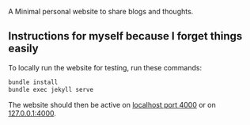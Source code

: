 A Minimal personal website to share blogs and thoughts.

## Instructions for myself because I forget things easily

To locally run the website for testing, run these commands:

```bash
bundle install
bundle exec jekyll serve
```


The website should then be active on [localhost port 4000](http://localhost:4000/) or on [127.0.0.1:4000](http://127.0.0.1:4000/).